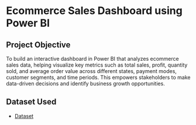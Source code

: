 # Ecommerce Sales Dashboard using Power BI
## Project Objective
To build an interactive dashboard in Power BI that analyzes ecommerce sales data, helping visualize key metrics such as total sales, profit, quantity sold, and average order value across different states, payment modes, customer segments, and time periods. This empowers stakeholders to make data-driven decisions and identify business growth opportunities.

## Dataset Used
- <a href = "https://drive.google.com/drive/folders/1mY0agiWajOKDelUjIAADWMbB0q6kSz2p">Dataset</a>
